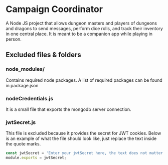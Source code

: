 # Campaign Coordinator #
A Node JS project that allows dungeon masters and players of dungeons and dragons to send messages, perform dice rolls, and track their inventory in one central place. It is meant to be a companion app while playing in person.  

## Excluded files & folders ##

### node_modules/ ###
Contains required node packages. A list of required packages can be found in package.json

### nodeCredentials.js ###
It is a small file that exports the mongodb server connection.

### jwtSecret.js ###
This file is excluded because it provides the secret for JWT cookies.
Below is an example of what the file should look like, just replace the text inside the quote marks.

```javascript
const jwtSecret = 'Enter your jwtSecret here, the text does not matter';
module.exports = jwtSecret;
```
